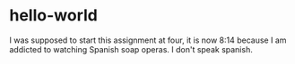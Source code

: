 # hello-world
I was supposed to start this assignment at four, it is now 8:14 because I am addicted to watching Spanish soap operas. I don't speak spanish. 
